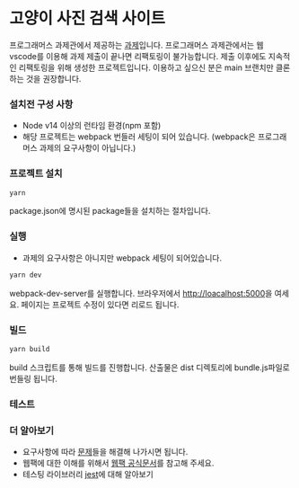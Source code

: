 # 고양이 사진 검색 사이트
프로그래머스 과제관에서 제공하는 [과제](https://programmers.co.kr/skill_check_assignments/4#_=_)입니다. 프로그래머스 과제관에서는 웹 vscode를 이용해 과제 제출이 끝나면 리팩토링이 불가능합니다. 제출 이후에도 지속적인 리팩토링을 위해 생성한 프로젝트입니다. 이용하고 싶으신 분은 main 브랜치만 클론하는 것을 권장합니다.

### 설치전 구성 사항
- Node v14 이상의 런타임 환경(npm 포함)
- 해당 프로젝트는 webpack 번들러 세팅이 되어 있습니다. (webpack은 프로그래머스 과제의 요구사항이 아닙니다.)

### 프로젝트 설치
```bash
yarn
```
package.json에 명시된 package들을 설치하는 절차입니다.

### 실행
- 과제의 요구사항은 아니지만 webpack 세팅이 되어있습니다. 
```bash
yarn dev
```
webpack-dev-server를 실행합니다. 브라우저에서 [http://loacalhost:5000](http://loacalhost:5000)을 여세요. 페이지는 프로젝트 수정이 있다면 리로드 됩니다.


### 빌드
```bash
yarn build
```
build 스크립트를 통해 빌드를 진행합니다. 산출물은 dist 디렉토리에 bundle.js파일로 번들링 됩니다.

### 테스트

### 더 알아보기
- 요구사항에 따라 [문제](https://github.com/cockyb/search-cat-photos/blob/master/requirements.md)들을 해결해 나가시면 됩니다.
- 웹팩에 대한 이해를 위해서 [웹팩 공식문서](https://webpack.js.org/)를 참고해 주세요.
- 테스팅 라이브러리 [jest](https://jestjs.io/)에 대해 알아보기
